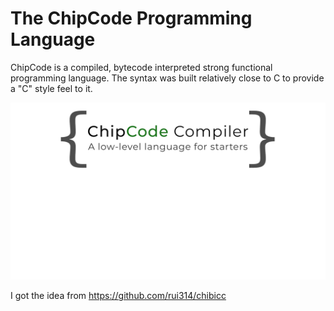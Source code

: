 # The ChipCode Programming Language

ChipCode is a compiled, bytecode interpreted strong functional programming language. The syntax was built relatively close to C to provide a "C" style feel to it. 

![logo](https://github.com/coldchip/compiler/raw/master/docs/chipcode.png)

I got the idea from https://github.com/rui314/chibicc